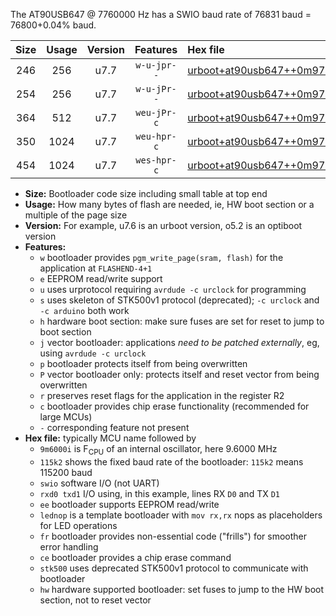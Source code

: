 The AT90USB647 @ 7760000 Hz has a SWIO baud rate of 76831 baud = 76800+0.04% baud.

|Size|Usage|Version|Features|Hex file|
|:-:|:-:|:-:|:-:|:--|
|246|256|u7.7|`w-u-jpr--`|[urboot+at90usb647++0m9700i++++9k6_swio_rxd2_txd3_lednop.hex](https://raw.githubusercontent.com/stefanrueger/urboot.hex/main/mcus/at90usb647/internal_oscillator/fint++0m9700_Hz/br++++9k6_bps/urboot+at90usb647++0m9700i++++9k6_swio_rxd2_txd3_lednop.hex)|
|254|256|u7.7|`w-u-jPr--`|[urboot+at90usb647++0m9700i++++9k6_swio_rxd2_txd3.hex](https://raw.githubusercontent.com/stefanrueger/urboot.hex/main/mcus/at90usb647/internal_oscillator/fint++0m9700_Hz/br++++9k6_bps/urboot+at90usb647++0m9700i++++9k6_swio_rxd2_txd3.hex)|
|364|512|u7.7|`weu-jPr-c`|[urboot+at90usb647++0m9700i++++9k6_swio_rxd2_txd3_ee_lednop_fr_ce.hex](https://raw.githubusercontent.com/stefanrueger/urboot.hex/main/mcus/at90usb647/internal_oscillator/fint++0m9700_Hz/br++++9k6_bps/urboot+at90usb647++0m9700i++++9k6_swio_rxd2_txd3_ee_lednop_fr_ce.hex)|
|350|1024|u7.7|`weu-hpr-c`|[urboot+at90usb647++0m9700i++++9k6_swio_rxd2_txd3_ee_lednop_fr_ce_hw.hex](https://raw.githubusercontent.com/stefanrueger/urboot.hex/main/mcus/at90usb647/internal_oscillator/fint++0m9700_Hz/br++++9k6_bps/urboot+at90usb647++0m9700i++++9k6_swio_rxd2_txd3_ee_lednop_fr_ce_hw.hex)|
|454|1024|u7.7|`wes-hpr-c`|[urboot+at90usb647++0m9700i++++9k6_swio_rxd2_txd3_ee_lednop_fr_ce_stk500_hw.hex](https://raw.githubusercontent.com/stefanrueger/urboot.hex/main/mcus/at90usb647/internal_oscillator/fint++0m9700_Hz/br++++9k6_bps/urboot+at90usb647++0m9700i++++9k6_swio_rxd2_txd3_ee_lednop_fr_ce_stk500_hw.hex)|

- **Size:** Bootloader code size including small table at top end
- **Usage:** How many bytes of flash are needed, ie, HW boot section or a multiple of the page size
- **Version:** For example, u7.6 is an urboot version, o5.2 is an optiboot version
- **Features:**
  + `w` bootloader provides `pgm_write_page(sram, flash)` for the application at `FLASHEND-4+1`
  + `e` EEPROM read/write support
  + `u` uses urprotocol requiring `avrdude -c urclock` for programming
  + `s` uses skeleton of STK500v1 protocol (deprecated); `-c urclock` and `-c arduino` both work
  + `h` hardware boot section: make sure fuses are set for reset to jump to boot section
  + `j` vector bootloader: applications *need to be patched externally*, eg, using `avrdude -c urclock`
  + `p` bootloader protects itself from being overwritten
  + `P` vector bootloader only: protects itself and reset vector from being overwritten
  + `r` preserves reset flags for the application in the register R2
  + `c` bootloader provides chip erase functionality (recommended for large MCUs)
  + `-` corresponding feature not present
- **Hex file:** typically MCU name followed by
  + `9m6000i` is F<sub>CPU</sub> of an internal oscillator, here 9.6000 MHz
  + `115k2` shows the fixed baud rate of the bootloader: `115k2` means 115200 baud
  + `swio` software I/O (not UART)
  + `rxd0 txd1` I/O using, in this example, lines RX `D0` and TX `D1`
  + `ee` bootloader supports EEPROM read/write
  + `lednop` is a template bootloader with `mov rx,rx` nops as placeholders for LED operations
  + `fr` bootloader provides non-essential code ("frills") for smoother error handling
  + `ce` bootloader provides a chip erase command
  + `stk500` uses deprecated STK500v1 protocol to communicate with bootloader
  + `hw` hardware supported bootloader: set fuses to jump to the HW boot section, not to reset vector
